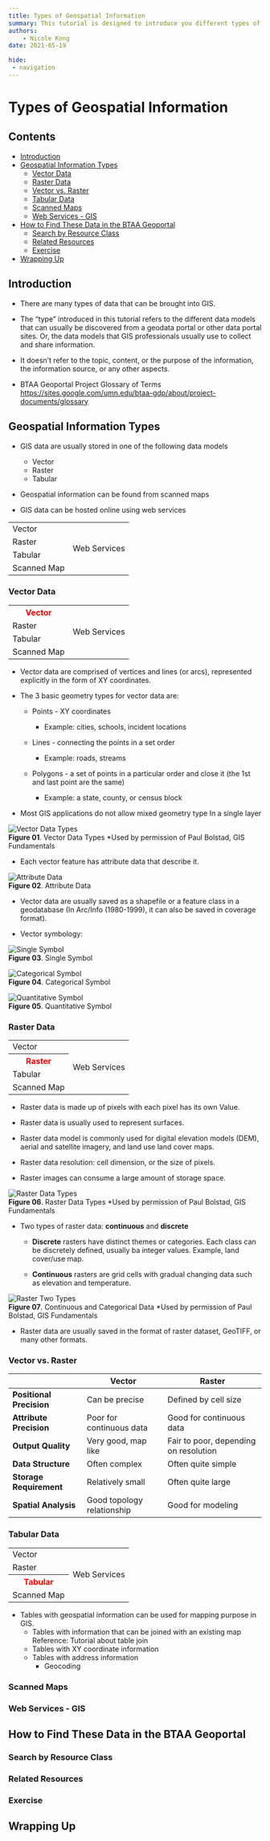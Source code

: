 ```yaml
---
title: Types of Geospatial Information
summary: This tutorial is designed to introduce you different types of geospatial information that are usually used in GIS and can be found from geospatial data portals such as the BTAA Geoportal.
authors:
    - Nicole Kong
date: 2021-05-19

hide:
 - navigation
---
```


# Types of Geospatial Information

## Contents
- [Introduction](#introduction)
- [Geospatial Information Types](#geospatial-information-types)
  - [Vector Data](#vector-data)
  - [Raster Data](#raster-data)
  - [Vector vs. Raster](#vector-vs-raster)
  - [Tabular Data](#tabular-data)
  - [Scanned Maps](#scanned-maps)
  - [Web Services - GIS](#web-services-gis)
- [How to Find These Data in the BTAA Geoportal](#how-to-find-these-data-in-the-btaa-geoportal)
  - [Search by Resource Class](#search-by-resource-class)
  - [Related Resources](#related-resources)
  - [Exercise](#exercise)
- [Wrapping Up](#wrapping-up)

## Introduction

* There are many types of data that can be brought into GIS.

* The “type” introduced in this tutorial refers to the different data models that can usually be discovered from a geodata portal or other data portal sites. Or, the data models that GIS professionals usually use to collect and share information.

* It doesn’t refer to the topic, content, or the purpose of the information, the information source, or any other aspects.

* BTAA Geoportal Project Glossary of Terms
https://sites.google.com/umn.edu/btaa-gdp/about/project-documents/glossary

## Geospatial Information Types

* GIS data are usually stored in one of the following data models
  * Vector
  * Raster
  * Tabular

* Geospatial information can be found from scanned maps

* GIS data can be hosted online using web services

<table>
  <tr>
    <td>Vector</td>
    <td rowspan="4">Web Services</td>
  </tr>
  <tr>
    <td>Raster</td>
  </tr>
  <tr>
    <td>Tabular</td>
  </tr>
  <tr>
    <td>Scanned Map</td>
  </tr>
</table>

### Vector Data

<table>
  <tr>
    <th style="color:red;">Vector</th>
    <td rowspan="4">Web Services</td>
  </tr>
  <tr>
    <td>Raster</td>
  </tr>
  <tr>
    <td>Tabular</td>
  </tr>
  <tr>
    <td>Scanned Map</td>
  </tr>
</table>

* Vector data are comprised of vertices and lines (or arcs), represented explicitly in the form of XY coordinates.

* The 3 basic geometry types for vector data are:

  * Points - XY coordinates

    * Example: cities, schools, incident locations

  * Lines - connecting the points in a set order

    * Example: roads, streams

  * Polygons - a set of points in a particular order and close it (the 1st and last point are the same)

    * Example: a state, county, or census block

* Most GIS applications do not allow mixed geometry type
In a single layer

![Vector Data Types](images/vector-data.png)  
**Figure 01**. Vector Data Types *Used by permission of Paul Bolstad, GIS Fundamentals

* Each vector feature has attribute data that describe it.

![Attribute Data](images/attributes.png)  
**Figure 02**. Attribute Data

* Vector data are usually saved as a shapefile or a feature class in a geodatabase (In Arc/Info (1980-1999), it can also be saved in coverage format).

* Vector symbology:

![Single Symbol](images/single-symbol.png)  
**Figure 03**. Single Symbol

![Categorical Symbol](images/categorical-symbol.png)  
**Figure 04**. Categorical Symbol

![Quantitative Symbol](images/quantitative-symbol.png)  
**Figure 05**. Quantitative Symbol

### Raster Data

<table>
  <tr>
    <td>Vector</td>
    <td rowspan="4">Web Services</td>
  </tr>
  <tr>
    <th style="color:red;">Raster</th>
  </tr>
  <tr>
    <td>Tabular</td>
  </tr>
  <tr>
    <td>Scanned Map</td>
  </tr>
</table>

* Raster data is made up of pixels with each pixel has its own 
Value.

* Raster data is usually used to represent surfaces.

* Raster data model is commonly used for digital elevation models (DEM), aerial and satellite imagery, and land use land cover maps.

* Raster data resolution: cell dimension, or the size of pixels.

* Raster images can consume a large amount of storage space.

![Raster Data Types](images/raster-data.png)  
**Figure 06**. Raster Data Types *Used by permission of Paul Bolstad, GIS Fundamentals

* Two types of raster data: **continuous** and **discrete**

  * **Discrete** rasters have distinct themes or categories. Each class can be discretely defined, usually ba integer values. Example, land cover/use map.

  * **Continuous** rasters are grid cells with gradual changing data such as elevation and temperature.

![Raster Two Types](images/raster-two-types.png)  
**Figure 07**. Continuous and Categorical Data *Used by permission of Paul Bolstad, GIS Fundamentals

* Raster data are usually saved in the format of raster dataset, GeoTIFF, or many other formats.

### Vector vs. Raster

|   |**Vector**|**Raster**|
|---|---|---|
|**Positional Precision**|Can be precise|Defined by cell size|
|**Attribute Precision**|Poor for continuous data|Good for continuous data|
|**Output Quality**|Very good, map like|Fair to poor, depending on resolution|
|**Data Structure**|Often complex|Often quite simple|
|**Storage Requirement**|Relatively small|Often quite large|
|**Spatial Analysis**|Good topology relationship|Good for modeling|

### Tabular Data

<table>
  <tr>
    <td>Vector</td>
    <td rowspan="4">Web Services</td>
  </tr>
  <tr>
    <td>Raster</td>
  </tr>
  <tr>
    <th style="color:red;">Tabular</th>
  </tr>
  <tr>
    <td>Scanned Map</td>
  </tr>
</table>

* Tables with geospatial information can be used for mapping purpose in GIS.
  * Tables with information that can be joined with an existing map 
  Reference: Tutorial about table join
  * Tables with XY coordinate information
  * Tables with address information
    * Geocoding

### Scanned Maps

### Web Services - GIS

## How to Find These Data in the BTAA Geoportal

### Search by Resource Class

### Related Resources

### Exercise

## Wrapping Up
